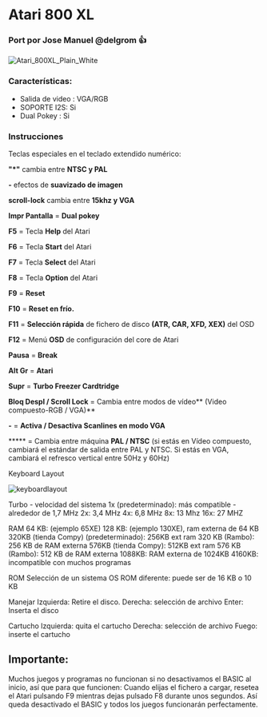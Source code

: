 # Atari 800 XL
### Port por Jose Manuel @delgrom :+1:

![Atari_800XL_Plain_White](https://user-images.githubusercontent.com/31018768/70316102-3de7b380-181b-11ea-9102-cb2bd3c59bbd.jpg)

### Características: 
* Salida de video : VGA/RGB
* SOPORTE I2S: Si
* Dual Pokey : Si
### Instrucciones
Teclas especiales en el teclado extendido numérico:

**"*"** cambia entre **NTSC y PAL**

**-** efectos de **suavizado de imagen**

**scroll-lock** cambia entre **15khz y VGA**

**Impr Pantalla** = **Dual pokey**

**F5** = Tecla **Help** del Atari

**F6** = Tecla **Start** del Atari

**F7** = Tecla **Select** del Atari

**F8** = Tecla **Option** del Atari

**F9** = **Reset**

**F10** = **Reset en frío.**

**F11** = **Selección rápida** de fichero de disco **(ATR, CAR, XFD, XEX)** del OSD

**F12** = Menú **OSD** de configuración del core de Atari

**Pausa** = **Break**

**Alt Gr** = **Atari**

**Supr** = **Turbo Freezer Cardtridge**

**Bloq Despl / Scroll Lock** = Cambia entre modos de vídeo** (Video compuesto-RGB / VGA)**

**-** = **Activa / Desactiva Scanlines en modo VGA**

***** = Cambia entre máquina **PAL / NTSC** (si estás en Vídeo compuesto, cambiará el estándar de salida entre PAL y NTSC. Si estás en VGA, cambiará el refresco vertical entre 50Hz y 60Hz)

Keyboard Layout

![keyboardlayout](https://user-images.githubusercontent.com/31018768/111224110-4c0bae80-85de-11eb-893e-1736fdad5ab1.jpg)

Turbo - velocidad del sistema
1x (predeterminado): más compatible - alrededor de 1,7 MHz
2x: 3,4 MHz
4x: 6,8 MHz
8x: 13 Mhz
16x: 27 MHZ

RAM
64 KB: (ejemplo 65XE)
128 KB: (ejemplo 130XE), ram externa de 64 KB
320KB (tienda Compy) (predeterminado): 256KB ext ram
320 KB (Rambo): 256 KB de RAM externa
576KB (tienda Compy): 512KB ext ram
576 KB (Rambo): 512 KB de RAM externa
1088KB: RAM externa de 1024KB
4160KB: incompatible con muchos programas

ROM
Selección de un sistema OS ROM diferente: puede ser de 16 KB o 10 KB

Manejar
 Izquierda: Retire el disco.
 Derecha: selección de archivo
 Enter: Inserta el disco

Cartucho
 Izquierda: quita el cartucho
 Derecha: selección de archivo
 Fuego: inserte el cartucho

## Importante:
Muchos juegos y programas no funcionan si no desactivamos el BASIC al inicio, así que para que funcionen: Cuando elijas el fichero a cargar, resetea el Atari pulsando F9 mientras dejas pulsado F8 durante unos segundos. Así queda desactivado el BASIC y todos los juegos funcionarán perfectamente.
